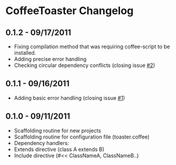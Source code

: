 # CoffeeToaster Changelog

## 0.1.2 - 09/17/2011
 * Fixing compilation method that was requiring coffee-script to be installed.
 * Adding precise error handling
 * Checking circular dependency conflicts (closing issue [#2](http://github.com/serpentem/coffee-toaster/issues/2))

## 0.1.1 - 09/16/2011
 * Adding basic error handling (closing issue [#1](http://github.com/serpentem/coffee-toaster/issues/1))

## 0.1.0 - 09/11/2011
 * Scaffolding routine for new projects
 * Scaffolding routine for configuration file (toaster.coffee)
 * Dependency handlers:
  * Extends directive (class A extends B)
  * Include directive (#<< ClassNameA, ClassNameB..)